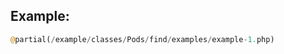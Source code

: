 <script>{
    "title": "First steps through Pods",
    "excerpt": "Basic tutorial on using pods",
    "author": "Josh Pollock"
    }
</script>

## Example:

```php
@partial(/example/classes/Pods/find/examples/example-1.php)
```
